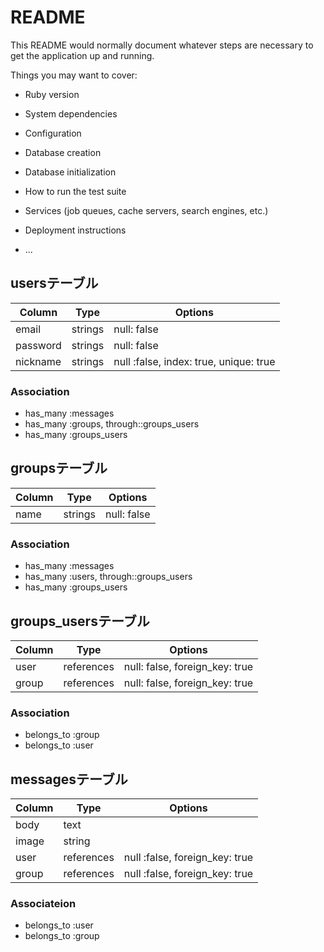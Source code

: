 # README

This README would normally document whatever steps are necessary to get the
application up and running.

Things you may want to cover:

* Ruby version

* System dependencies

* Configuration

* Database creation

* Database initialization

* How to run the test suite

* Services (job queues, cache servers, search engines, etc.)

* Deployment instructions

* ...


## usersテーブル
|Column|Type|Options|
|------|----|-------|
|email|strings|null: false|
|password|strings|null: false|
|nickname|strings|null :false, index: true, unique: true|


### Association
- has_many :messages
- has_many :groups, through::groups_users
- has_many :groups_users

## groupsテーブル

|Column|Type|Options|
|------|----|-------|
|name|strings|null: false|


### Association
- has_many :messages
- has_many :users, through::groups_users
- has_many :groups_users

## groups_usersテーブル

|Column|Type|Options|
|------|----|-------|
|user|references|null: false, foreign_key: true|
|group|references|null: false, foreign_key: true|

### Association
- belongs_to :group
- belongs_to :user

## messagesテーブル
|Column|Type|Options|
|------|----|-------|
|body|text||
|image|string||
|user|references|null :false, foreign_key: true|
|group|references|null :false, foreign_key: true|

### Associateion
- belongs_to :user
- belongs_to :group


